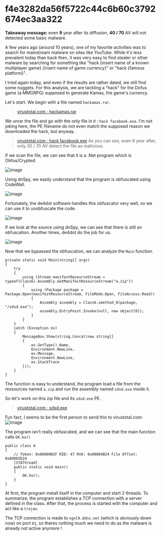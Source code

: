 # f4e3282da56f5722c44c6b60c3792674ec3aa322

**Takeaway message:** even **9** year after its diffusion, **40 / 70** AV will not detected some basic malware.

A few years ago (around 10 years), one of my favorite activities was to search for mainstream malware on sites like YouTube.
While it's less prevalent today than back then, it was very easy to find stealer or other malware by searching for something like "hack {insert name of a known multiplayer game} {insert name of game currency}" or "hack {famous platform}".

I tried again today, and even if the results are rather dated, we still find some nuggets.
For this analysis, we are tackling a "hack" for the Dofus game (a MMORPG) supposed to generate Kamas, the game's currency.

Let's start.
We begin with a file named `hackamas.rar`.
> [virustotal.com : hackamas.rar](https://www.virustotal.com/gui/file/951229c71c41472a3b695d88dfc2e5ea4d39987334dc97c7f6366d4738911ae8)

We unrar the file and go with the only file in it : `hack facebook.exe`.
I'm not joking here, the PE filename do not even match the supposed reason we downloaded the hack, but anyway.
> [virustotal.com : hack facebook.exe](https://www.virustotal.com/gui/file/96f487ee0a19696cb67a4ea28b111323e7ce2e6c0e691d2a3c81b62bc36410ec)
As you can see, even 9 year after, only 30 / 70 AV detect the file as malicious.

If we scan the file, we can see that it is a .Net program which is Obfus/Crypted.

![image](https://github.com/Cyril-Meyer/RCE/assets/69190238/ac3e022a-cb3d-4b39-9027-44e077059601)

Using dnSpy, we easily understand that the program is obfuscated using CodeWall.

![image](https://github.com/Cyril-Meyer/RCE/assets/69190238/b6d2e2a9-d7b9-4596-bdf9-e9b42b2a1223)

Fortunately, the de4dot software handles this obfuscator very well, so we can use it to unobfuscate the code.

![image](https://github.com/Cyril-Meyer/RCE/assets/69190238/f25726af-9c4a-403c-b704-a5dcff55f571)

If we look at the source using dnSpy, we can see that there is still an obfuscation.
Another times, de4dot do the job for us.

![image](https://github.com/Cyril-Meyer/RCE/assets/69190238/76780208-d91c-4d09-96c8-7bb9bf6ee34d)

Now that we bypassed the obfuscation, we can analyze the `Main` function.

```
private static void Main(string[] args)
{
	try
	{
		using (Stream manifestResourceStream = typeof(Class6).Assembly.GetManifestResourceStream("a.zip"))
		{
			using (Package package = Package.Open(manifestResourceStream, FileMode.Open, FileAccess.Read))
			{
				Assembly assembly = Class6.smethod_0(package, "/sdsd.exe");
				assembly.EntryPoint.Invoke(null, new object[0]);
			}
		}
	}
	catch (Exception ex)
	{
		MessageBox.Show(string.Concat(new string[]
		{
			ex.GetType().Name,
			Environment.NewLine,
			ex.Message,
			Environment.NewLine,
			ex.StackTrace
		}));
	}
}
```

The function is easy to understand, the program load a file from the ressources named `a.zip` and run the assembly named `sdsd.exe` inside it.

So let's work on this zip file and its `sdsd.exe` PE.
> [virustotal.com : sdsd.exe](https://www.virustotal.com/gui/file/bb243adc5e7e9d2cbcb311912e25052b3287d4351f9f33ee2ec35e5e75e07ac6)

Fun fact, I seems to be the first person to send this to virustotal.com:  
![image](https://github.com/Cyril-Meyer/RCE/assets/69190238/ca1c4da0-bb5e-4ab3-bb03-37ed63bdb781)

The program isn't really obfuscated, and we can see that the main function calls `OK.ko()`

```
public class A
{
	// Token: 0x0600002F RID: 47 RVA: 0x00004B24 File Offset: 0x00002D24
	[STAThread]
	public static void main()
	{
		OK.ko();
	}
}
```

At first, the program install itself in the computer and start 2 threads.
To summarize, the program establishes a TCP connection with a server defined in the class.
After that, the process is started with the computer and act like a `trojan`.

The TCP connection is made to `ngnl9.ddns.net` (which is obviously down now) on port `81`, so theres nothing much we need to do as the malware is already not active anymore !
